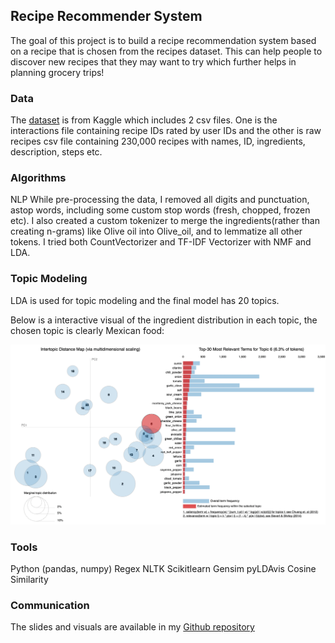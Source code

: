 ## Recipe Recommender System

The goal of this project is to build a recipe recommendation system based on a recipe that is chosen from the recipes dataset. This can help people to discover new recipes that they may want to try which further helps in planning grocery trips!

### Data
The [dataset](https://www.kaggle.com/shuyangli94/food-com-recipes-and-user-interactions) is from Kaggle which includes 2 csv files. One is the interactions file containing recipe IDs rated by user IDs and the other is raw recipes csv file containing 230,000 recipes with names, ID, ingredients, description, steps etc.


### Algorithms

NLP
While pre-processing the data, I removed all digits and punctuation, astop words, including some custom stop words (fresh, chopped, frozen etc). I also created a custom tokenizer to merge the ingredients(rather than creating n-grams) like Olive oil into Olive_oil, and to lemmatize all other tokens. I tried both CountVectorizer and TF-IDF Vectorizer with NMF and LDA.

### Topic Modeling
LDA is used for topic modeling and the final model has 20 topics.

Below is a interactive visual of the ingredient distribution in each topic, the chosen topic is clearly Mexican food:

![Topic modeling](images/Topic_Viz1.png)


### Tools
Python (pandas, numpy)
Regex
NLTK
Scikitlearn
Gensim
pyLDAvis
Cosine Similarity


### Communication
The slides and visuals are available in my [Github repository](https://github.com/pr-suresh/RecipeRecommender)

